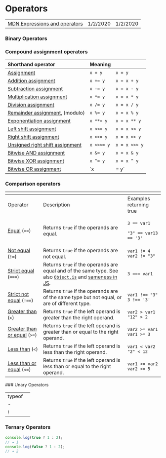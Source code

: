 # Operators

|  |  |  |
| :--- | :--- | :--- |
| [MDN Expressions and operators](https://developer.mozilla.org/en-US/docs/Web/JavaScript/Guide/Expressions_and_Operators) | 1/2/2020 | 1/2/2020 |

### Binary Operators

### Compound assignment operators

| Shorthand operator | Meaning |  |
| :--- | :--- | :--- |
| [Assignment](https://developer.mozilla.org/en-US/docs/Web/JavaScript/Reference/Operators/Assignment_Operators#Assignment) | `x = y` | `x = y` |
| [Addition assignment](https://developer.mozilla.org/en-US/docs/Web/JavaScript/Reference/Operators/Assignment_Operators#Addition_assignment) | `x += y` | `x = x + y` |
| [Subtraction assignment](https://developer.mozilla.org/en-US/docs/Web/JavaScript/Reference/Operators/Assignment_Operators#Subtraction_assignment) | `x -= y` | `x = x - y` |
| [Multiplication assignment](https://developer.mozilla.org/en-US/docs/Web/JavaScript/Reference/Operators/Assignment_Operators#Multiplication_assignment) | `x *= y` | `x = x * y` |
| [Division assignment](https://developer.mozilla.org/en-US/docs/Web/JavaScript/Reference/Operators/Assignment_Operators#Division_assignment) | `x /= y` | `x = x / y` |
| [Remainder assignment](https://developer.mozilla.org/en-US/docs/Web/JavaScript/Reference/Operators/Assignment_Operators#Remainder_assignment), \(modulo\) | `x %= y` | `x = x % y` |
| [Exponentiation assignment](https://developer.mozilla.org/en-US/docs/Web/JavaScript/Reference/Operators/Assignment_Operators#Exponentiation_assignment) | `x **= y` | `x = x ** y` |
| [Left shift assignment](https://developer.mozilla.org/en-US/docs/Web/JavaScript/Reference/Operators/Assignment_Operators#Left_shift_assignment) | `x <<= y` | `x = x << y` |
| [Right shift assignment](https://developer.mozilla.org/en-US/docs/Web/JavaScript/Reference/Operators/Assignment_Operators#Right_shift_assignment) | `x >>= y` | `x = x >> y` |
| [Unsigned right shift assignment](https://developer.mozilla.org/en-US/docs/Web/JavaScript/Reference/Operators/Assignment_Operators#Unsigned_right_shift_assignment) | `x >>>= y` | `x = x >>> y` |
| [Bitwise AND assignment](https://developer.mozilla.org/en-US/docs/Web/JavaScript/Reference/Operators/Assignment_Operators#Bitwise_AND_assignment) | `x &= y` | `x = x & y` |
| [Bitwise XOR assignment](https://developer.mozilla.org/en-US/docs/Web/JavaScript/Reference/Operators/Assignment_Operators#Bitwise_XOR_assignment) | `x ^= y` | `x = x ^ y` |
| [Bitwise OR assignment](https://developer.mozilla.org/en-US/docs/Web/JavaScript/Reference/Operators/Assignment_Operators#Bitwise_OR_assignment) | `x |= y` | `x = x | y` |

### Comparison operators

<table>
  <thead>
    <tr>
      <th style="text-align:left"></th>
      <th style="text-align:left"></th>
      <th style="text-align:left"></th>
    </tr>
  </thead>
  <tbody>
    <tr>
      <td style="text-align:left">Operator</td>
      <td style="text-align:left">Description</td>
      <td style="text-align:left">Examples returning true</td>
    </tr>
    <tr>
      <td style="text-align:left"><a href="https://developer.mozilla.org/en-US/docs/Web/JavaScript/Reference/Operators/Comparison_Operators#Equality">Equal</a> (<code>==</code>)</td>
      <td
      style="text-align:left">Returns <code>true</code> if the operands are equal.</td>
        <td style="text-align:left">
          <p><code>3 == var1</code>
          </p>
          <p><code>&quot;3&quot; == var13 == &apos;3&apos;</code>
          </p>
        </td>
    </tr>
    <tr>
      <td style="text-align:left"><a href="https://developer.mozilla.org/en-US/docs/Web/JavaScript/Reference/Operators/Comparison_Operators#Inequality">Not equal</a> (<code>!=</code>)</td>
      <td
      style="text-align:left">Returns <code>true</code> if the operands are not equal.</td>
        <td style="text-align:left"><code>var1 != 4<br />var2 != &quot;3&quot;</code>
        </td>
    </tr>
    <tr>
      <td style="text-align:left"><a href="https://developer.mozilla.org/en-US/docs/Web/JavaScript/Reference/Operators/Comparison_Operators#Identity">Strict equal</a> (<code>===</code>)</td>
      <td
      style="text-align:left">Returns <code>true</code> if the operands are equal and of the same type.
        See also <a href="https://developer.mozilla.org/en-US/docs/Web/JavaScript/Reference/Global_Objects/Object/is"><code>Object.is</code></a> and
        <a
        href="https://developer.mozilla.org/en-US/docs/Web/JavaScript/Equality_comparisons_and_sameness">sameness in JS</a>.</td>
          <td style="text-align:left"><code>3 === var1</code>
          </td>
    </tr>
    <tr>
      <td style="text-align:left"><a href="https://developer.mozilla.org/en-US/docs/Web/JavaScript/Reference/Operators/Comparison_Operators#Nonidentity">Strict not equal</a> (<code>!==</code>)</td>
      <td
      style="text-align:left">Returns <code>true</code> if the operands are of the same type but not equal,
        or are of different type.</td>
        <td style="text-align:left"><code>var1 !== &quot;3&quot;<br />3 !== &apos;3&apos;</code>
        </td>
    </tr>
    <tr>
      <td style="text-align:left"><a href="https://developer.mozilla.org/en-US/docs/Web/JavaScript/Reference/Operators/Comparison_Operators#Greater_than_operator">Greater than</a> (<code>&gt;</code>)</td>
      <td
      style="text-align:left">Returns <code>true</code> if the left operand is greater than the right
        operand.</td>
        <td style="text-align:left"><code>var2 &gt; var1<br />&quot;12&quot; &gt; 2</code>
        </td>
    </tr>
    <tr>
      <td style="text-align:left"><a href="https://developer.mozilla.org/en-US/docs/Web/JavaScript/Reference/Operators/Comparison_Operators#Greater_than_or_equal_operator">Greater than or equal</a> (<code>&gt;=</code>)</td>
      <td
      style="text-align:left">Returns <code>true</code> if the left operand is greater than or equal to
        the right operand.</td>
        <td style="text-align:left"><code>var2 &gt;= var1<br />var1 &gt;= 3</code>
        </td>
    </tr>
    <tr>
      <td style="text-align:left"><a href="https://developer.mozilla.org/en-US/docs/Web/JavaScript/Reference/Operators/Comparison_Operators#Less_than_operator">Less than</a> (<code>&lt;</code>)</td>
      <td
      style="text-align:left">Returns <code>true</code> if the left operand is less than the right operand.</td>
        <td
        style="text-align:left"><code>var1 &lt; var2<br />&quot;2&quot; &lt; 12</code>
          </td>
    </tr>
    <tr>
      <td style="text-align:left"><a href="https://developer.mozilla.org/en-US/docs/Web/JavaScript/Reference/Operators/Comparison_Operators#Less_than_or_equal_operator">Less than or equal</a> (<code>&lt;=</code>)</td>
      <td
      style="text-align:left">Returns <code>true</code> if the left operand is less than or equal to the
        right operand.</td>
        <td style="text-align:left"><code>var1 &lt;= var2<br />var2 &lt;= 5</code>
        </td>
    </tr>
  </tbody>
</table>### Unary Operators

|  |  |
| :--- | :--- |
| typeof |  |
| - |  |
| ! |  |

### Ternary Operators

```javascript
console.log(true ? 1 : 2);
// → 1
console.log(false ? 1 : 2);
// → 2
```

